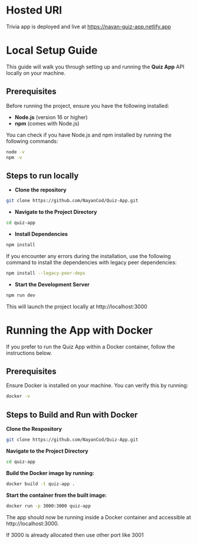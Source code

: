 # Hosted URl
Trivia app is deployed and live at https://nayan-quiz-app.netlify.app

# Local Setup Guide

This guide will walk you through setting up and running the **Quiz App** API locally on your machine.

## Prerequisites

Before running the project, ensure you have the following installed:

- **Node.js** (version 16 or higher)
- **npm** (comes with Node.js)

You can check if you have Node.js and npm installed by running the following commands:

```bash
node -v
npm -v
```

## Steps to run locally


- **Clone the repository**
```bash
git clone https://github.com/NayanCod/Quiz-App.git
```


- **Navigate to the Project Directory**
```bash
cd quiz-app
```


- **Install Dependencies**
```bash
npm install
```
If you encounter any errors during the installation, use the following command to install the dependencies with legacy peer dependencies:
```bash
npm install --legacy-peer-deps
````


- **Start the Development Server**
```bash
npm run dev
```


This will launch the project locally at http://localhost:3000

# Running the App with Docker

If you prefer to run the Quiz App within a Docker container, follow the instructions below.

## Prerequisites

Ensure Docker is installed on your machine. You can verify this by running:

```bash
docker -v
```

## Steps to Build and Run with Docker
**Clone the Respository**
```bash
git clone https://github.com/NayanCod/Quiz-App.git
```

**Navigate to the Project Directory**
```bash
cd quiz-app
```

**Build the Docker image by running:**
```bash
docker build -t quiz-app .
```

**Start the container from the built image:**
```bash
docker run -p 3000:3000 quiz-app
```

The app should now be running inside a Docker container and accessible at http://localhost:3000.

If 3000 is already allocated then use other port like 3001

